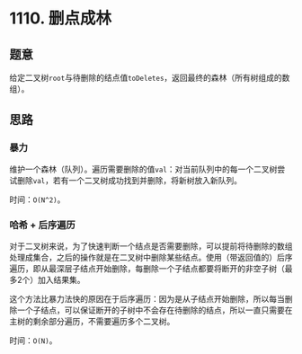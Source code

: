 # 1110. 删点成林

## 题意

给定二叉树`root`与待删除的结点值`toDeletes`，返回最终的森林（所有树组成的数组）。

## 思路

### 暴力

维护一个森林（队列）。遍历需要删除的值`val`：对当前队列中的每一个二叉树尝试删除`val`，若有一个二叉树成功找到并删除，将新树放入新队列。

时间：`O(N^2)`。

### 哈希 + 后序遍历

对于二叉树来说，为了快速判断一个结点是否需要删除，可以提前将待删除的数组处理成集合，之后的操作就是在二叉树中删除某些结点。使用（带返回值的）后序遍历，即从最深层子结点开始删除，每删除一个子结点都要将断开的非空子树（最多2个）加入结果集。

这个方法比暴力法快的原因在于后序遍历：因为是从子结点开始删除，所以每当删除一个子结点，可以保证断开的子树中不会存在待删除的结点，所以一直只需要在主树的剩余部分遍历，不需要遍历多个二叉树。

时间：`O(N)`。
